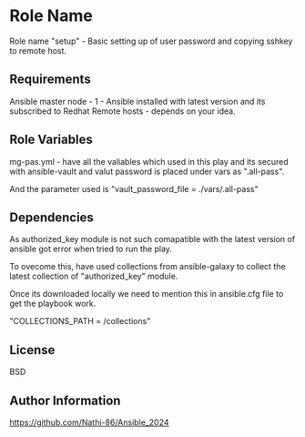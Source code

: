 Role Name
=========

Role name "setup" - Basic setting up of user password and copying sshkey to remote host.

Requirements
------------

Ansible master node - 1 - Ansible installed with latest version and its subscribed to Redhat
Remote hosts - depends on your idea.

Role Variables
--------------

mg-pas.yml - have all the valiables which used in this play and its secured with ansible-vault and valut password is placed under vars as ".all-pass".

And the parameter used is "vault_password_file = ./vars/.all-pass"

Dependencies
------------

As authorized_key module is not such comapatible with the latest version of ansible got error when tried to run the play. 

To ovecome this, have used collections from ansible-galaxy to collect the latest collection of "authorized_key" module.

Once its downloaded locally we need to mention this in ansible.cfg file to get the playbook work.

"COLLECTIONS_PATH = /collections"

License
-------

BSD

Author Information
------------------

https://github.com/Nathi-86/Ansible_2024

